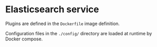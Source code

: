 # Elasticsearch service

Plugins are defined in the `Dockerfile` image definition.

Configuration files in the `./config/` directory are loaded at runtime by Docker compose.
